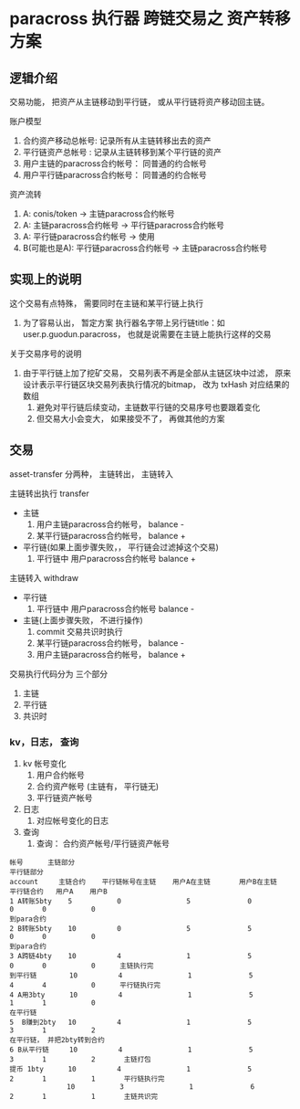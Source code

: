 # paracross 执行器 跨链交易之 资产转移方案

## 逻辑介绍

交易功能， 把资产从主链移动到平行链， 或从平行链将资产移动回主链。

账户模型
 1. 合约资产移动总帐号: 记录所有从主链转移出去的资产
 1. 平行链资产总帐号 :  记录从主链转移到某个平行链的资产
 1. 用户主链的paracross合约帐号： 同普通的约合帐号
 1. 用户平行链paracross合约帐号： 同普通的约合帐号

资产流转
 1. A: conis/token -> 主链paracross合约帐号
 1. A: 主链paracross合约帐号 -> 平行链paracross合约帐号
 1. A: 平行链paracross合约帐号 -> 使用
 1. B(可能也是A): 平行链paracross合约帐号 -> 主链paracross合约帐号

## 实现上的说明

这个交易有点特殊， 需要同时在主链和某平行链上执行
 1. 为了容易认出， 暂定方案 执行器名字带上另行链title：如 user.p.guodun.paracross， 也就是说需要在主链上能执行这样的交易

关于交易序号的说明
 1. 由于平行链上加了挖矿交易， 交易列表不再是全部从主链区块中过滤， 原来设计表示平行链区块交易列表执行情况的bitmap， 改为 txHash 对应结果的数组
    1. 避免对平行链后续变动，主链数平行链的交易序号也要跟着变化
    1. 但交易大小会变大， 如果接受不了， 再做其他的方案

## 交易

asset-transfer 分两种， 主链转出， 主链转入


主链转出执行 transfer
 * 主链
   1. 用户主链paracross合约帐号， balance -
   1. 某平行链paracross合约帐号， balance +
 * 平行链(如果上面步骤失败，， 平行链会过滤掉这个交易)
   1. 平行链中 用户paracross合约帐号  balance +

主链转入 withdraw
 * 平行链
   1. 平行链中 用户paracross合约帐号  balance -
 * 主链(上面步骤失败， 不进行操作)
   1. commit 交易共识时执行
   1. 某平行链paracross合约帐号， balance -
   1. 用户主链paracross合约帐号， balance +

交易执行代码分为 三个部分
 1. 主链
 1. 平行链
 1. 共识时

### kv，日志， 查询

 1. kv 帐号变化
    1. 用户合约帐号
    1.  合约资产帐号 (主链有， 平行链无)
    1. 平行链资产帐号
 1. 日志
    1. 对应帐号变化的日志
 1. 查询
    1. 查询： 合约资产帐号/平行链资产帐号

```
帐号      主链部分                                                     平行链部分
account     主链合约    平行链帐号在主链    用户A在主链       用户B在主链     平行链合约   用户A    用户B
1 A转账5bty    5           0                5              0               0       0           0
到para合约
2 B转账5bty    10          0                5              5               0       0           0
到para合约
3 A跨链4bty    10          4                1              5               0       0           0      主链执行完
到平行链        10          4                1              5               4       4           0      平行链执行完
4 A用3bty      10          4                1              5               1       1           0
在平行链
5  B赚到2bty   10          4                1              5               3       1           2
在平行链， 并把2bty转到合约
6 B从平行链     10          4                1              5               3       1           2       主链打包
提币 1bty      10          4                1              5               2       1           1       平行链执行完
              10           3                1              6               2       1           1       主链共识完
```

